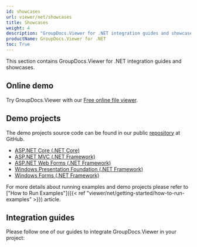 ```yaml
---
id: showcases
url: viewer/net/showcases
title: Showcases
weight: 4
description: "GroupDocs.Viewer for .NET integration guides and showcases"
productName: GroupDocs.Viewer for .NET
toc: True
---
```


This section contains GroupDocs.Viewer for .NET integration guides and showcases.

## Online demo

Try GroupDocs.Viewer with our [Free online file viewer](https://products.groupdocs.app/viewer/total).

## Demo projects

The demo projects source code can be found in our public [repository](https://github.com/groupdocs-viewer/GroupDocs.Viewer-for-.NET/tree/master/Demos) at GitHub.

* [ASP.NET Core (.NET Core)](https://github.com/groupdocs-viewer/GroupDocs.Viewer-for-.NET/tree/master/Demos/ASP.NET%20Core)
* [ASP.NET MVC (.NET Framework)](https://github.com/groupdocs-viewer/GroupDocs.Viewer-for-.NET/tree/master/Demos/MVC)
* [ASP.NET Web Forms (.NET Framework)](https://github.com/groupdocs-viewer/GroupDocs.Viewer-for-.NET/tree/master/Demos/WebForms)
* [Windows Presentation Foundation (.NET Framework)](https://github.com/groupdocs-viewer/GroupDocs.Viewer-for-.NET/tree/master/Demos/WPF)
* [Windows Forms (.NET Framework)](https://github.com/groupdocs-viewer/GroupDocs.Viewer-for-.NET/tree/master/Demos/WinForms)

For more details about running examples and demo projects please refer to ["How to Run Examples"]({{< ref "viewer/net/getting-started/how-to-run-examples" >}}) article.

## Integration guides

Please follow one of our guides to integrate GroupDocs.Viewer in your project:

